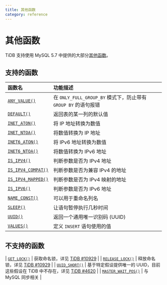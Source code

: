 ```yaml
---
title: 其他函数
category: reference
---
```


# 其他函数

TiDB 支持使用 MySQL 5.7 中提供的大部分[其他函数](https://dev.mysql.com/doc/refman/5.7/en/miscellaneous-functions.html)。

## 支持的函数

| 函数名                                                                                                                | 功能描述                                             |
|:------------------------------------------------------------------------------------------------------------------ |:------------------------------------------------ |
| [`ANY_VALUE()`](https://dev.mysql.com/doc/refman/5.7/en/miscellaneous-functions.html#function_any-value)           | 在 `ONLY_FULL_GROUP_BY` 模式下，防止带有 `GROUP BY` 的语句报错 |
| [`DEFAULT()`](https://dev.mysql.com/doc/refman/5.7/en/miscellaneous-functions.html#function_default)               | 返回表的某一列的默认值                                      |
| [`INET_ATON()`](https://dev.mysql.com/doc/refman/5.7/en/miscellaneous-functions.html#function_inet-aton)           | 将 IP 地址转换为数值                                     |
| [`INET_NTOA()`](https://dev.mysql.com/doc/refman/5.7/en/miscellaneous-functions.html#function_inet-ntoa)           | 将数值转换为 IP 地址                                     |
| [`INET6_ATON()`](https://dev.mysql.com/doc/refman/5.7/en/miscellaneous-functions.html#function_inet6-aton)         | 将 IPv6 地址转换为数值                                   |
| [`INET6_NTOA()`](https://dev.mysql.com/doc/refman/5.7/en/miscellaneous-functions.html#function_inet6-ntoa)         | 将数值转换为 IPv6 地址                                   |
| [`IS_IPV4()`](https://dev.mysql.com/doc/refman/5.7/en/miscellaneous-functions.html#function_is-ipv4)               | 判断参数是否为 IPv4 地址                                  |
| [`IS_IPV4_COMPAT()`](https://dev.mysql.com/doc/refman/5.7/en/miscellaneous-functions.html#function_is-ipv4-compat) | 判断参数是否为兼容 IPv4 的地址                               |
| [`IS_IPV4_MAPPED()`](https://dev.mysql.com/doc/refman/5.7/en/miscellaneous-functions.html#function_is-ipv4-mapped) | 判断参数是否为 IPv4 映射的地址                               |
| [`IS_IPV6()`](https://dev.mysql.com/doc/refman/5.7/en/miscellaneous-functions.html#function_is-ipv6)               | 判断参数是否为 IPv6 地址                                  |
| [`NAME_CONST()`](https://dev.mysql.com/doc/refman/5.7/en/miscellaneous-functions.html#function_name-const)         | 可以用于重命名列名                                        |
| [`SLEEP()`](https://dev.mysql.com/doc/refman/5.7/en/miscellaneous-functions.html#function_sleep)                   | 让语句暂停执行几秒时间                                      |
| [`UUID()`](https://dev.mysql.com/doc/refman/5.7/en/miscellaneous-functions.html#function_uuid)                     | 返回一个通用唯一识别码 (UUID)                               |
| [`VALUES()`](https://dev.mysql.com/doc/refman/5.7/en/miscellaneous-functions.html#function_values)                 | 定义 `INSERT` 语句使用的值                               |


## 不支持的函数

| [`GET_LOCK()`](https://dev.mysql.com/doc/refman/5.7/en/miscellaneous-functions.html#function_get-lock) | 获取命名锁，详见 [TiDB #10929](https://github.com/pingcap/tidb/issues/10929) | | [`RELEASE_LOCK()`](https://dev.mysql.com/doc/refman/5.7/en/miscellaneous-functions.html#function_release-lock) | 释放命名锁，详见 [TiDB #10929](https://github.com/pingcap/tidb/issues/10929) | | [`UUID_SHORT()`](https://dev.mysql.com/doc/refman/5.7/en/miscellaneous-functions.html#function_uuid-short) | 基于特定假设提供唯一的 UUID，目前这些假设在 TiDB 中不存在，详见 [TiDB #4620](https://github.com/pingcap/tidb/issues/4620) | | [`MASTER_WAIT_POS()`](https://dev.mysql.com/doc/refman/5.7/en/miscellaneous-functions.html#function_master-pos-wait) | 与 MySQL 同步相关 |